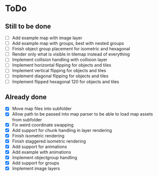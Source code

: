 
# ToDo

## Still to be done

- [ ] Add example map with image layer
- [ ] Add example map with groups, best with nested groups
- [ ] Finish object group placement for isometric and hexagonal
- [ ] Render only what is visible in tilemap instead of everything
- [ ] Implement collision handling with collision layer
- [ ] Implement horizontal flipping for objects and tiles
- [ ] Implement vertical flipping for objects and tiles
- [ ] Implement diagonal flipping for objects and tiles
- [ ] Implement flipped hexagonal 120 for objects and tiles

## Already done

- [x] Move map files into subfolder
- [x] Allow path to be passed into map parser to be able to load map assets from subfolder
- [x] Fix weird coordinate swapping
- [x] Add support for chunk handling in layer rendering
- [x] Finish isometric rendering
- [x] Finish staggered isometric rendering
- [x] Add support for animations
- [x] Add example with animations
- [x] Implement objectgroup handling
- [x] Add support for groups
- [x] Implement image layers
